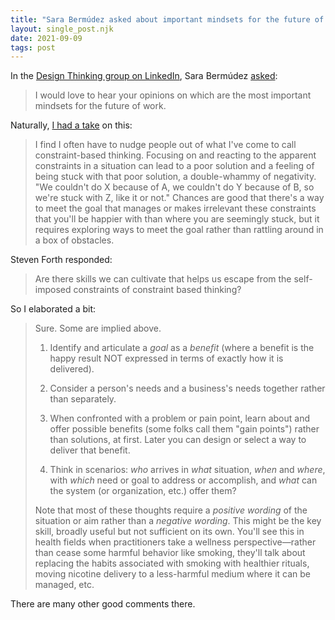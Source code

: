 ```yaml
---
title: "Sara Bermúdez asked about important mindsets for the future of work"
layout: single_post.njk
date: 2021-09-09
tags: post
---
```


In the [Design Thinking group on LinkedIn](https://www.linkedin.com/groups/37821/), Sara Bermúdez [asked](https://www.linkedin.com/feed/update/urn%3Ali%3Aactivity%3A6841731698523291648/):

> I would love to hear your opinions on which are the most important mindsets for the future of work.

Naturally, [I had a take](https://www.linkedin.com/feed/update/urn:li:groupPost:37821-6841721798678212608?commentUrn=urn%3Ali%3Acomment%3A%28groupPost%3A37821-6841721798678212608%2C6841756174824669184%29) on this:

> I find I often have to nudge people out of what I've come to call constraint-based thinking. Focusing on and reacting to the apparent constraints in a situation can lead to a poor solution and a feeling of being stuck with that poor solution, a double-whammy of negativity. "We couldn't do X because of A, we couldn't do Y because of B, so we're stuck with Z, like it or not." Chances are good that there's a way to meet the goal that manages or makes irrelevant these constraints that you'll be happier with than where you are seemingly stuck, but it requires exploring ways to meet the goal rather than rattling around in a box of obstacles.

Steven Forth responded:

> Are there skills we can cultivate that helps us escape from the self-imposed constraints of constraint based thinking?

So I elaborated a bit:

> Sure. Some are implied above.  
>   
> 1) Identify and articulate a _goal_ as a _benefit_ (where a benefit is the happy result NOT expressed in terms of exactly how it is delivered).  
>   
> 2) Consider a person's needs and a business's needs together rather than separately.  
>   
> 3) When confronted with a problem or pain point, learn about and offer possible benefits (some folks call them "gain points") rather than solutions, at first. Later you can design or select a way to deliver that benefit.  
>   
> 4) Think in scenarios: _who_ arrives in _what_ situation, _when_ and _where_, with _which_ need or goal to address or accomplish, and _what_ can the system (or organization, etc.) offer them?  
>   
> Note that most of these thoughts require a _positive wording_ of the situation or aim rather than a _negative wording_. This might be the key skill, broadly useful but not sufficient on its own. You'll see this in health fields when practitioners take a wellness perspective—rather than cease some harmful behavior like smoking, they'll talk about replacing the habits associated with smoking with healthier rituals, moving nicotine delivery to a less-harmful medium where it can be managed, etc.

There are many other good comments there.
